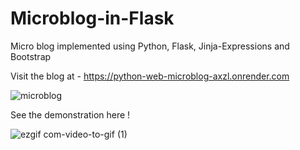 # Microblog-in-Flask
Micro blog implemented using Python, Flask, Jinja-Expressions and Bootstrap

Visit the blog at - https://python-web-microblog-axzl.onrender.com

![microblog](https://github.com/gagan-codes-42/Microblog-in-Flask/assets/149626718/98b1e7e0-2742-4b33-bfc5-2d034268b592)

See the demonstration here !

![ezgif com-video-to-gif (1)](https://github.com/gagan-codes-42/Microblog-in-Flask/assets/149626718/0fee4bd2-6f24-430f-a96b-eb2ee9bd6e4c)
